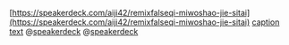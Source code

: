 [https://speakerdeck.com/aiji42/remixfalseqi-miwoshao-jie-sitai](https://speakerdeck.com/aiji42/remixfalseqi-miwoshao-jie-sitai)
[caption text](https://speakerdeck.com/aiji42/remixfalseqi-miwoshao-jie-sitai)
@[speakerdeck](7785609673f8490fbd44d3c23418ecda)
@[speakerdeck](7785609673f8490fbd44d3c23418ecda)